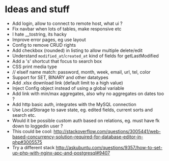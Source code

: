 # Ideas and stuff

- Add login, allow to connect to remote host, what ui ?
- Fix navbar when lots of tables, make responsive etc
- I hate __tostring, its hacky
- Improve error pages, eg use layout
- Config to remove CRUD rights
- Add checkbox (rounded) in listing to allow multiple delete/edit
- Understand `modified_at`/`created_at` kind of fields for getLastModified
- Add a 's' shortcut that focus to search box
- CSS print media type
- // elseif name match: password, month, week, email, url, tel, color
- Support for SET, BINARY and other datatypes
- Add .xlsx download link (default limit to a high value)
- Inject Config object instead of using a global variable
- Add link with min/max aggregates, also why no aggregates on dates too ?
- Add http basic auth, integrates with the MySQL connection
- Use LocalStorage to save state, eg. edited fields, current sorts and search etc.
- Would it be possible custom auth based on relations, eg. must have fk down to loggedin user ?
- This could be cool: http://stackoverflow.com/questions/3005441/web-based-concurrency-solution-required-for-database-editor-in-php#3005575
- Try a different stack http://askubuntu.com/questions/9357/how-to-set-up-php-with-nginx-apc-and-postgresql#9407

